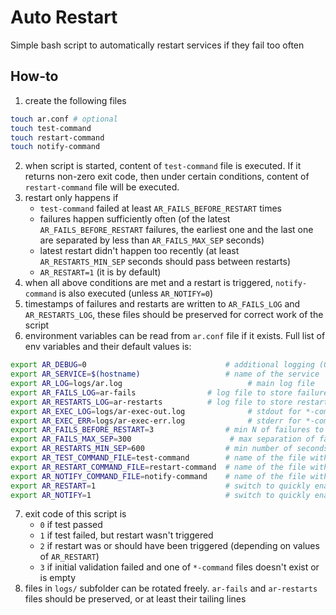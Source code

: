 # Auto Restart
Simple bash script to automatically restart services if they fail too often

## How-to
1. create the following files
```bash
touch ar.conf # optional
touch test-command
touch restart-command
touch notify-command
```
2. when script is started, content of `test-command` file is executed. If it returns non-zero exit code, then under certain conditions, content of `restart-command` file will be executed.
3. restart only happens if 
    * `test-command` failed at least `AR_FAILS_BEFORE_RESTART` times
    * failures happen sufficiently often (of the latest `AR_FAILS_BEFORE_RESTART` failures, the earliest one and the last one are separated by less than `AR_FAILS_MAX_SEP` seconds)
    * latest restart didn't happen too recently (at least `AR_RESTARTS_MIN_SEP` seconds should pass between restarts)
    * `AR_RESTART=1` (it is by default)
4. when all above conditions are met and a restart is triggered, `notify-command` is also executed (unless `AR_NOTIFY=0`)
5. timestamps of failures and restarts are written to `AR_FAILS_LOG` and `AR_RESTARTS_LOG`, these files should be preserved for correct work of the script
6. environment variables can be read from `ar.conf` file if it exists. Full list of env variables and their default values is:
```bash
export AR_DEBUG=0                               # additional logging (0/1)
export AR_SERVICE=$(hostname)                   # name of the service
export AR_LOG=logs/ar.log                            # main log file
export AR_FAILS_LOG=ar-fails                # log file to store failures
export AR_RESTARTS_LOG=ar-restarts          # log file to store restarts
export AR_EXEC_LOG=logs/ar-exec-out.log              # stdout for *-command. Use /dev/null to ignore output
export AR_EXEC_ERR=logs/ar-exec-err.log              # stderr for *-command. Use /dev/null to ignore output
export AR_FAILS_BEFORE_RESTART=3                # min N of failures to trigger restart
export AR_FAILS_MAX_SEP=300                      # max separation of failures in seconds so that they count as consecutive
export AR_RESTARTS_MIN_SEP=600                  # min number of seconds between two restarts
export AR_TEST_COMMAND_FILE=test-command        # name of the file with test commands
export AR_RESTART_COMMAND_FILE=restart-command  # name of the file with restart command
export AR_NOTIFY_COMMAND_FILE=notify-command    # name of the file with notification command
export AR_RESTART=1                             # switch to quickly enable/disable restarts
export AR_NOTIFY=1                              # switch to quickly enable/disable notifications
```
7. exit code of this script is
    * `0` if test passed
    * `1` if test failed, but restart wasn't triggered
    * `2` if restart was or should have been triggered (depending on values of `AR_RESTART`)
    * `3` if initial validation failed and one of `*-command` files doesn't exist or is empty
8. files in `logs/` subfolder can be rotated freely. `ar-fails` and `ar-restarts` files should be preserved, or at least their tailing lines
